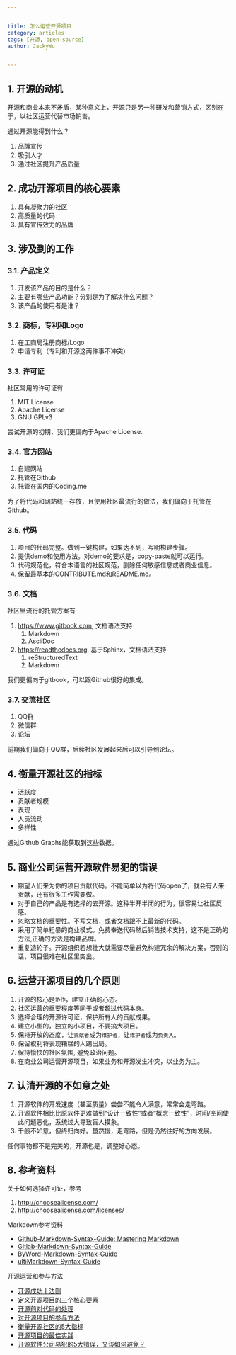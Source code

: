 ```yaml
---


title: 怎么运营开源项目
category: articles
tags: [开源, open-source]
author: JackyWu


---
```



## 1. 开源的动机

开源和商业本来不矛盾，某种意义上，开源只是另一种研发和营销方式，区别在于，以社区运营代替市场销售。

通过开源能得到什么？

1. 品牌宣传
1. 吸引人才
1. 通过社区提升产品质量

## 2. 成功开源项目的核心要素

1. 具有凝聚力的社区
1. 高质量的代码
1. 具有宣传效力的品牌

## 3. 涉及到的工作

### 3.1. 产品定义

1. 开发该产品的目的是什么？
1. 主要有哪些产品功能？分别是为了解决什么问题？
1. 该产品的使用者是谁？

### 3.2. 商标，专利和Logo

1. 在工商局注册商标/Logo
1. 申请专利（专利和开源这两件事不冲突）

### 3.3. 许可证

社区常用的许可证有

1. MIT License
1. Apache License
1. GNU GPLv3

尝试开源的初期，我们更偏向于Apache License.


### 3.4. 官方网站

1. 自建网站
1. 托管在Github
1. 托管在国内的Coding.me

为了将代码和网站统一存放，且使用社区最流行的做法，我们偏向于托管在Github。


### 3.5. 代码

1. 项目的代码完整。做到一键构建，如果达不到，写明构建步骤。
1. 提供demo和使用方法。对demo的要求是，copy-paste就可以运行。
1. 代码规范化，符合本语言的社区规范，删除任何敏感信息或者商业信息。
1. 保留最基本的CONTRIBUTE.md和README.md。

### 3.6. 文档

社区里流行的托管方案有

1. https://www.gitbook.com, 文档语法支持
    1. Markdown
    1. AsciiDoc
1. https://readthedocs.org, 基于Sphinx，文档语法支持
    1. reStructuredText
    2. Markdown

我们更偏向于gitbook，可以跟Github很好的集成。


### 3.7. 交流社区

1. QQ群
1. 微信群
1. 论坛

前期我们偏向于QQ群，后续社区发展起来后可以引导到论坛。

## 4. 衡量开源社区的指标

- 活跃度
- 贡献者规模
- 表现
- 人员流动
- 多样性

通过Github Graphs能获取到这些数据。

## 5. 商业公司运营开源软件易犯的错误

- 期望人们来为你的项目贡献代码。不能简单以为将代码open了，就会有人来贡献，还有很多工作需要做。
- 对于自己的产品是有选择的去开源。这种半开半闭的行为，很容易让社区反感。
- 忽略文档的重要性。不写文档，或者文档跟不上最新的代码。
- 采用了简单粗暴的商业模式。免费奉送代码然后销售技术支持，这不是正确的方法,正确的方法是构建品牌。
- 重复造轮子。开源组织若想壮大就需要尽量避免构建冗余的解决方案，否则的话，项目很难在社区里突出。

## 6. 运营开源项目的几个原则

1. 开源的核心是`协作`，建立正确的心态。
1. 社区运营的重要程度等同于或者超过代码本身。
1. 选择合理的开源许可证，保护所有人的贡献成果。
1. 建立小型的，独立的小项目，不要搞大项目。
1. 保持开放的态度，让`贡献者`成为`维护者`，让`维护者`成为`负责人`。
1. 保留权利将表现糟糕的人踢出局。
1. 保持愉快的社区氛围, 避免政治问题。
1. 在商业公司运营开源项目，如果业务和开源发生冲突，以业务为主。

## 7. 认清开源的不如意之处

1. 开源软件的开发速度（甚至质量）尝尝不能令人满意，常常会走弯路。
1. 开源软件相比比原软件更难做到“设计一致性”或者“概念一致性”，时间/空间使此问题恶化，系统过大导致盲人摸象。
1. 千般不如意，但终归向好。虽然慢，走弯路，但是仍然往好的方向发展。
 
任何事物都不是完美的，开源也是，调整好心态。



## 8. 参考资料

关于如何选择许可证，参考

1. <http://choosealicense.com/>
1. <http://choosealicense.com/licenses/>

Markdown参考资料

- [Github-Markdown-Syntax-Guide: Mastering Markdown](https://guides.github.com/features/mastering-markdown/)
- [Gitlab-Markdown-Syntax-Guide](http://docs.gitlab.com/ee/user/markdown.html)
- [ByWord-Markdown-Syntax-Guide](https://bywordapp.com/markdown/guide.html)
- [ultiMarkdown-Syntax-Guide](https://github.com/fletcher/MultiMarkdown/wiki/MultiMarkdown-Syntax-Guide)

开源运营和参与方法

- [开源成功十法则](http://www.infoq.com/cn/news/2015/10/Ten-Open-Succes)
- [定义开源项目的三个核心要素](http://www.admin10000.com/document/6047.html)
- [开源前对代码的处理](https://www.zhihu.com/question/24084841)
- [对开源项目的参与方法](http://www.infoq.com/cn/presentations/how-to-create-a-successful-open-source-project)
- [衡量开源社区的5大指标](http://www.infoq.com/cn/articles/5-indicators-to-measure-open-source-community)
- [开源项目的最佳实践](http://www.infoq.com/cn/news/2015/12/open-source-best-practices)
- [开源软件公司易犯的5大错误，又该如何避免？](http://www.infoq.com/cn/articles/five-big-mistakes-open-source-software-company-easy-to-make)
